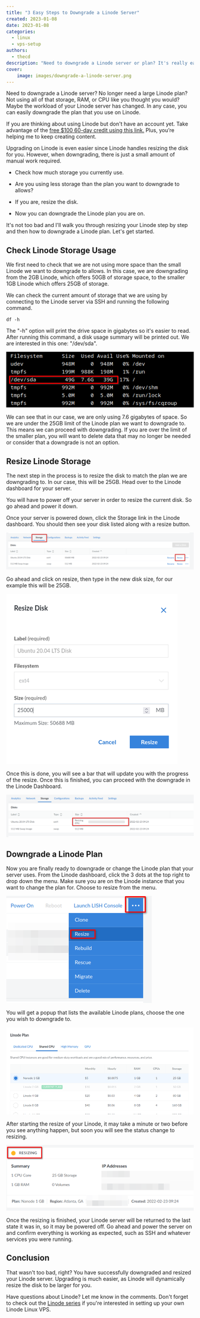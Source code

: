 ```yaml
---
title: "3 Easy Steps to Downgrade a Linode Server"
created: 2023-01-08
date: 2023-01-08
categories: 
  - linux
  - vps-setup
authors: 
  - thecd
description: "Need to downgrade a Linode server or plan? It's really easy to do and we will walk you through the process from start to finish."
cover:
    image: images/downgrade-a-linode-server.png
---
```


Need to downgrade a Linode server? No longer need a large Linode plan? Not using all of that storage, RAM, or CPU like you thought you would? Maybe the workload of your Linode server has changed. In any case, you can easily downgrade the plan that you use on Linode.

If you are thinking about using Linode but don't have an account yet. Take advantage of the [free $100 60-day credit using this link.](https://www.linode.com/lp/refer/?r=25859d5135efc6f773fd56ab42ec3e7a1cc5e83b) Plus, you’re helping me to keep creating content.

Upgrading on Linode is even easier since Linode handles resizing the disk for you. However, when downgrading, there is just a small amount of manual work required.

- Check how much storage you currently use.

- Are you using less storage than the plan you want to downgrade to allows?

- If you are, resize the disk.

- Now you can downgrade the Linode plan you are on.

It's not too bad and I'll walk you through resizing your Linode step by step and then how to downgrade a Linode plan. Let's get started.

## Check Linode Storage Usage

We first need to check that we are not using more space than the small Linode we want to downgrade to allows. In this case, we are downgrading from the 2GB Linode, which offers 50GB of storage space, to the smaller 1GB Linode which offers 25GB of storage.

We can check the current amount of storage that we are using by connecting to the Linode server via SSH and running the following command.

```
df -h
```

The "-h" option will print the drive space in gigabytes so it's easier to read. After running this command, a disk usage summary will be printed out. We are interested in this one: "/dev/sda".

![linode linux check disk space](images/image-32.png)

We can see that in our case, we are only using 7.6 gigabytes of space. So we are under the 25GB limit of the Linode plan we want to downgrade to. This means we can proceed with downgrading. If you are over the limit of the smaller plan, you will want to delete data that may no longer be needed or consider that a downgrade is not an option.

## Resize Linode Storage

The next step in the process is to resize the disk to match the plan we are downgrading to. In our case, this will be 25GB. Head over to the Linode dashboard for your server.

You will have to power off your server in order to resize the current disk. So go ahead and power it down.

Once your server is powered down, click the Storage link in the Linode dashboard. You should then see your disk listed along with a resize button.

![resize linode storage](images/image-33-1024x200.png)

Go ahead and click on resize, then type in the new disk size, for our example this will be 25GB.

![linode resize disk](images/image-34.png)

Once this is done, you will see a bar that will update you with the progress of the resize. Once this is finished, you can proceed with the downgrade in the Linode Dashboard.

![linode disk resize status](images/image-35-1024x233.png)

## Downgrade a Linode Plan

Now you are finally ready to downgrade or change the Linode plan that your server uses. From the Linode dashboard, click the 3 dots at the top right to drop down the menu. Make sure you are on the Linode instance that you want to change the plan for. Choose to resize from the menu.

![resize or downgrade a linode plan](images/image-36.png)

You will get a popup that lists the available Linode plans, choose the one you wish to downgrade to.

![linode plan listing for resize](images/image-37.png)

After starting the resize of your Linode, it may take a minute or two before you see anything happen, but soon you will see the status change to resizing.

![linode plan change status](images/image-38.png)

Once the resizing is finished, your Linode server will be returned to the last state it was in, so it may be powered off. Go ahead and power the server on and confirm everything is working as expected, such as SSH and whatever services you were running.

## Conclusion

That wasn't too bad, right? You have successfully downgraded and resized your Linode server. Upgrading is much easier, as Linode will dynamically resize the disk to be larger for you.

Have questions about Linode? Let me know in the comments. Don't forget to check out the [Linode series](https://credibledev.com/create-a-linode-linux-vps/) if you're interested in setting up your own Linode Linux VPS.
